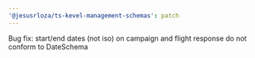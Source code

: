 ```yaml
---
'@jesusrloza/ts-kevel-management-schemas': patch
---
```


Bug fix: start/end dates (not iso) on campaign and flight response do not conform to DateSchema
